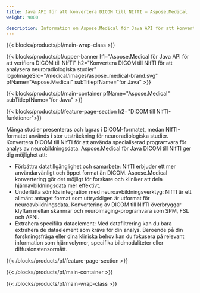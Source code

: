```yaml
---
title: Java API för att konvertera DICOM till NIfTI – Aspose.Medical
weight: 9000

description: Information om Aspose.Medical för Java API för att konvertera DICOM till NIfTI
---
```


{{< blocks/products/pf/main-wrap-class >}}

{{< blocks/products/pf/upper-banner h1="Aspose.Medical för Java API för att verifiera DICOM till NIfTI" h2="Konvertera DICOM till NIfTI för att analysera neuroradiologiska studier" logoImageSrc="/medical/images/aspose_medical-brand.svg" pfName="Aspose.Medical" subTitlepfName="for Java" >}}

{{< blocks/products/pf/main-container pfName="Aspose.Medical" subTitlepfName="for Java" >}}

{{< blocks/products/pf/feature-page-section h2="DICOM till NIfTI-funktioner">}}

<p>Många studier presenteras och lagras i DICOM-formatet, medan NIfTI-formatet används i stor utsträckning för neuroradiologiska studier. Konvertera DICOM till NIfTI för att använda specialiserad programvara för analys av neurobildningsdata. Aspose.Medical för Java DICOM till NIfTI ger dig möjlighet att:</p>

<ul>
<li>Förbättra datatillgänglighet och samarbete: NIfTI erbjuder ett mer användarvänligt och öppet format än DICOM. Aspose.Medical konvertering gör det möjligt för forskare och kliniker att dela hjärnavbildningsdata mer effektivt.</li>
<li>Underlätta sömlös integration med neuroavbildningsverktyg: NIfTI är ett allmänt antaget format som uttryckligen är utformat för neuroavbildningsdata. Konvertering av DICOM till NIfTI överbryggar klyftan mellan skannrar och neuroimaging-programvara som SPM, FSL och AFNI.</li>
<li>Extrahera specifika dataelement: Med datafiltrering kan du bara extrahera de dataelement som krävs för din analys. Beroende på din forskningsfråga eller dina kliniska behov kan du fokusera på relevant information som hjärnvolymer, specifika bildmodaliteter eller diffusionstensormått.</li>
</ul>

{{< /blocks/products/pf/feature-page-section >}}

{{< /blocks/products/pf/main-container >}}

{{< /blocks/products/pf/main-wrap-class >}}